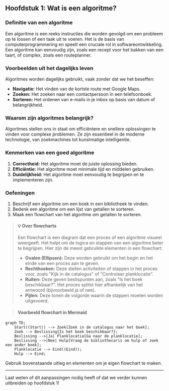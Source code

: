 ## Hoofdstuk 1: Wat is een algoritme?

### Definitie van een algoritme
Een algoritme is een reeks instructies die worden gevolgd om een probleem op te lossen of een taak uit te voeren. Het is de basis van computerprogrammering en speelt een cruciale rol in softwareontwikkeling. Een algoritme kan eenvoudig zijn, zoals een recept voor het bakken van een taart, of complex, zoals een routeplanner.

### Voorbeelden uit het dagelijks leven
Algoritmes worden dagelijks gebruikt, vaak zonder dat we het beseffen:
- **Navigatie:** Het vinden van de kortste route met Google Maps.
- **Zoeken:** Het zoeken naar een contactpersoon in een telefoonboek.
- **Sorteren:** Het ordenen van e-mails in je inbox op basis van datum of belangrijkheid.

### Waarom zijn algoritmes belangrijk?
Algoritmes stellen ons in staat om efficiëntere en snellere oplossingen te vinden voor complexe problemen. Ze zijn essentieel in de moderne technologie, van zoekmachines tot kunstmatige intelligentie.

### Kenmerken van een goed algoritme
1. **Correctheid:** Het algoritme moet de juiste oplossing bieden.
2. **Efficiëntie:** Het algoritme moet minimale tijd en middelen gebruiken.
3. **Duidelijkheid:** Het algoritme moet eenvoudig te begrijpen en te implementeren zijn.

### Oefeningen
1. Beschrijf een algoritme om een boek in een bibliotheek te vinden.
2. Bedenk een algoritme om een lijst van getallen te sorteren.
3. Maak een flowchart van het algoritme om getallen te sorteren.

>#### 💡 Over flowcharts
> Een flowchart is een diagram dat een proces of een algoritme visueel weergeeft. Het helpt om de logica en stappen van een algoritme beter te begrijpen. Hier zijn de meest gebruikte elementen in een flowchart:
>
> - **Ovalen (Ellipsen):** Deze worden gebruikt om het begin en het einde van een proces aan te geven.
> - **Rechthoeken:** Deze stellen activiteiten of stappen in het proces voor, zoals "Kijk in de catalogus" of "Controleer planklocatie".
> - **Ruiten:** Deze geven beslispunten aan, zoals "Is het boek beschikbaar?". Het proces splitst hier afhankelijk van het antwoord (bijvoorbeeld ja of nee).
> - **Pijlen:** Deze tonen de volgorde waarin de stappen moeten worden uitgevoerd.

> #### Voorbeeld flowchart in Mermaid

```mermaid
graph TD;
    Start((Start)) --> Zoek[Zoek in de catalogus naar het boek];
    Zoek --> Beslissing{Is het boek beschikbaar?};
    Beslissing -->|Ja| Planklocatie[Ga naar de planklocatie];
    Beslissing -->|Nee| Hulp[Vraag de bibliothecaris om hulp of zoek een ander boek];
    Planklocatie --> Eind((Eind));
    Hulp --> Eind;

```
Gebruik bovenstaande uitleg en elementen om je eigen flowchart te maken.




---

Laat weten of dit aanpassingen nodig heeft of dat we verder kunnen uitbreiden op hoofdstuk 1!

